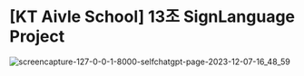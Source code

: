 # [KT Aivle School] 13조 SignLanguage Project

![screencapture-127-0-0-1-8000-selfchatgpt-page-2023-12-07-16_48_59](https://github.com/KTmini7SignLanguage/mini7/assets/74652164/61ae3962-601e-43f6-b6d6-c67e568401d9)

